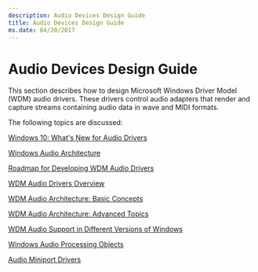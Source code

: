 ```yaml
---
description: Audio Devices Design Guide
title: Audio Devices Design Guide
ms.date: 04/20/2017
---
```


# Audio Devices Design Guide

This section describes how to design Microsoft Windows Driver Model (WDM) audio drivers. These drivers control audio adapters that render and capture streams containing audio data in wave and MIDI formats.

The following topics are discussed:

[Windows 10: What's New for Audio Drivers](windows-threshold--what-s-new-for-audio.md)

[Windows Audio Architecture](windows-audio-architecture.md)

[Roadmap for Developing WDM Audio Drivers](roadmap-for-developing-wdm-audio-drivers.md)

[WDM Audio Drivers Overview](getting-started-with-wdm-audio-drivers.md)

[WDM Audio Architecture: Basic Concepts](wdm-audio-architecture--basic-concepts.md)

[WDM Audio Architecture: Advanced Topics](wdm-audio-architecture--advanced-topics.md)

[WDM Audio Support in Different Versions of Windows](wdm-audio-support-in-different-versions-of-windows.md)

[Windows Audio Processing Objects](windows-audio-processing-objects.md)

[Audio Miniport Drivers](audio-miniport-drivers.md)
